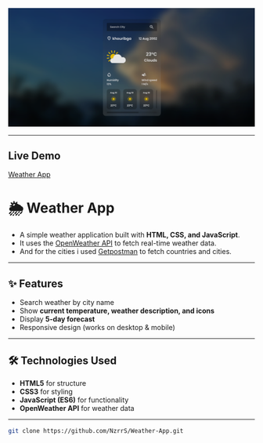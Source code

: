 <div align="center">
  <img alt="Waether app" src="Assets/Weather-app.png">
</div>

---

## Live Demo

[Weather App](https://weatherapppa.netlify.app/)

# 🌦️ Weather App

- A simple weather application built with **HTML, CSS, and JavaScript**.  
- It uses the [OpenWeather API](https://openweathermap.org/api) to fetch real-time weather data.
- And for the cities i used [Getpostman](https://documenter.getpostman.com/view/1134062/T1LJjU52) to fetch countries and cities.

---

## ✨ Features
- Search weather by city name  
- Show **current temperature, weather description, and icons**  
- Display **5-day forecast** 
- Responsive design (works on desktop & mobile)  

---

## 🛠️ Technologies Used
- **HTML5** for structure  
- **CSS3** for styling  
- **JavaScript (ES6)** for functionality  
- **OpenWeather API** for weather data  

---

   ```bash
   git clone https://github.com/NzrrS/Weather-App.git

